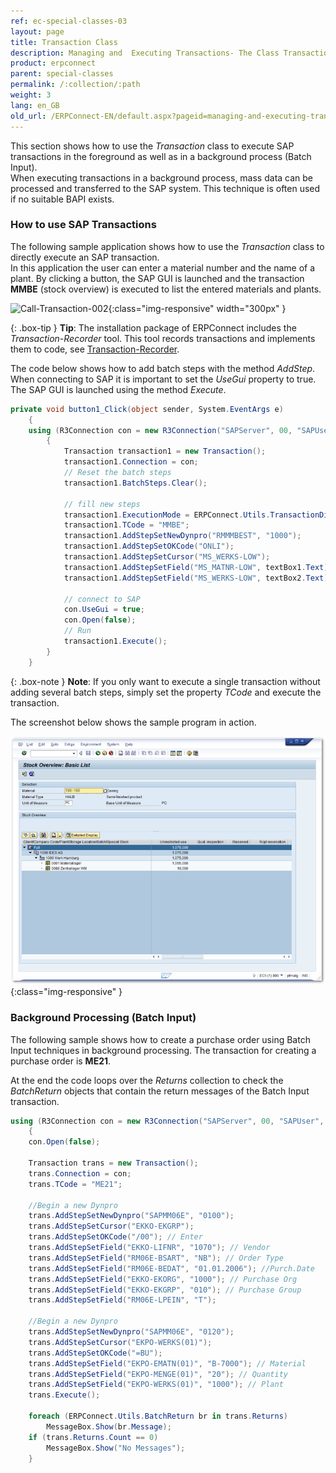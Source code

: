 ```yaml
---
ref: ec-special-classes-03
layout: page
title: Transaction Class 
description: Managing and  Executing Transactions- The Class Transaction
product: erpconnect
parent: special-classes
permalink: /:collection/:path
weight: 3
lang: en_GB
old_url: /ERPConnect-EN/default.aspx?pageid=managing-and-executing-transactions-the-class-transaction
---
```


This section shows how to use the *Transaction* class to execute SAP transactions in the foreground as well as in a background process (Batch Input).<br>
When executing transactions in a background process, mass data can be processed and transferred to the SAP system. 
This technique is often used if no suitable BAPI exists.

### How to use SAP Transactions 

The following sample application shows how to use the *Transaction* class to directly execute an SAP transaction.<br>
In this application the user can enter a material number and the name of a plant. 
By clicking a button, the SAP GUI is launched and the transaction **MMBE** (stock overview) is executed to list the entered materials and plants. 

![Call-Transaction-002](/img/content/Call-Transaction-002.png){:class="img-responsive" width="300px" }

{: .box-tip }
**Tip**: The installation package of ERPConnect includes the *Transaction-Recorder* tool. 
This tool records transactions and implements them to code, see [Transaction-Recorder](../tools/transaction-recorder). 

The code below shows how to add batch steps with the method *AddStep*. 
When connecting to SAP it is important to set the *UseGui* property to true. 
The SAP GUI is launched using the method *Execute*.

```csharp
private void button1_Click(object sender, System.EventArgs e)
    {
    using (R3Connection con = new R3Connection("SAPServer", 00, "SAPUser", "Password", "EN", "800"))
        {
            Transaction transaction1 = new Transaction();
            transaction1.Connection = con;
            // Reset the batch steps
            transaction1.BatchSteps.Clear();
  
            // fill new steps
            transaction1.ExecutionMode = ERPConnect.Utils.TransactionDialogMode.ShowOnlyErrors;
            transaction1.TCode = "MMBE";
            transaction1.AddStepSetNewDynpro("RMMMBEST", "1000");
            transaction1.AddStepSetOKCode("ONLI");
            transaction1.AddStepSetCursor("MS_WERKS-LOW");
            transaction1.AddStepSetField("MS_MATNR-LOW", textBox1.Text);
            transaction1.AddStepSetField("MS_WERKS-LOW", textBox2.Text);
  
            // connect to SAP
            con.UseGui = true;
            con.Open(false);
            // Run
            transaction1.Execute();
        }
    }
```
<!---
<details>
<summary>Click to open VB example.</summary>
{% highlight visualbasic %}
Private Sub button1_Click(ByVal sender As System.Object, ByVal e As System.EventArgs) Handles button1.Click
    Dim r3Connection1 As R3Connection = New R3Connection("SAPServer", 0, "SAPUser", "Password", "EN", "800")
    Dim transaction1 As Transaction = New Transaction()
    transaction1.Connection = r3Connection1
    ' Reset the batch steps
    transaction1.BatchSteps.Clear()
    ' fill new steps
    transaction1.ExecutionMode = _
       ERPConnect.Utils.TransactionDialogMode.ShowOnlyErrors
    transaction1.TCode = "MMBE"
    transaction1.AddStepSetNewDynpro("RMMMBEST", "1000")
    transaction1.AddStepSetOKCode("ONLI")
    transaction1.AddStepSetCursor("MS_WERKS-LOW")
    transaction1.AddStepSetField("MS_MATNR-LOW", "100-100")
    transaction1.AddStepSetField("MS_WERKS-LOW", "100-200")
    ' connect to SAP
  
  
    r3Connection1.UseGui = True
    r3Connection1.Open(False)
    ' Run
    transaction1.Execute()
  
End Sub
{% endhighlight %}
</details>
-->

{: .box-note }
**Note**: If you only want to execute a single transaction without adding several batch steps, simply set the property *TCode* and execute the transaction. 

The screenshot below shows the sample program in action.

![Call-Transaction-003](/img/content/Call-Transaction-003.png){:class="img-responsive"  }


### Background Processing (Batch Input)

The following sample shows how to create a purchase order using Batch Input techniques in background processing.
The transaction for creating a purchase order is **ME21**.

At the end the code loops over the *Returns* collection to check the *BatchReturn* objects that contain the return messages of the Batch Input transaction. 

```csharp
using (R3Connection con = new R3Connection("SAPServer", 00, "SAPUser", "Password", "EN", "800"))
    {
	con.Open(false);
   
	Transaction trans = new Transaction();
	trans.Connection = con;
	trans.TCode = "ME21";
   
	//Begin a new Dynpro
	trans.AddStepSetNewDynpro("SAPMM06E", "0100");
	trans.AddStepSetCursor("EKKO-EKGRP");
	trans.AddStepSetOKCode("/00"); // Enter
	trans.AddStepSetField("EKKO-LIFNR", "1070"); // Vendor
	trans.AddStepSetField("RM06E-BSART", "NB"); // Order Type
	trans.AddStepSetField("RM06E-BEDAT", "01.01.2006"); //Purch.Date
	trans.AddStepSetField("EKKO-EKORG", "1000"); // Purchase Org
	trans.AddStepSetField("EKKO-EKGRP", "010"); // Purchase Group
	trans.AddStepSetField("RM06E-LPEIN", "T");
   
	//Begin a new Dynpro
	trans.AddStepSetNewDynpro("SAPMM06E", "0120");
	trans.AddStepSetCursor("EKPO-WERKS(01)");
	trans.AddStepSetOKCode("=BU");
	trans.AddStepSetField("EKPO-EMATN(01)", "B-7000"); // Material
	trans.AddStepSetField("EKPO-MENGE(01)", "20"); // Quantity
	trans.AddStepSetField("EKPO-WERKS(01)", "1000"); // Plant
	trans.Execute();
   
	foreach (ERPConnect.Utils.BatchReturn br in trans.Returns)
		MessageBox.Show(br.Message);
	if (trans.Returns.Count == 0)
		MessageBox.Show("No Messages");
    }
```
<!---
<details>
<summary>Click to open VB example.</summary>
{% highlight visualbasic %}
Using con As New ERPConnect.R3Connection
  
     con.UserName = "erpconnect"
     con.Password = "pass"
     con.Language = "DE"
     con.Client = "800"
     con.Host = "sapserver"
     con.SystemNumber = 11
  
     con.Open(False)
     Dim trans As New Transaction
 
     trans.Connection = con
     trans.TCode = "ME21"
  
     'Begin a new Dynpro
     trans.AddStepSetNewDynpro("SAPMM06E", "0100")
     trans.AddStepSetCursor("EKKO-EKGRP")
     trans.AddStepSetOKCode("/00")
     trans.AddStepSetField("EKKO-LIFNR", "1070")
     trans.AddStepSetField("RM06E-BSART", "NB")
     trans.AddStepSetField("RM06E-BEDAT", "01.01.2006")
     trans.AddStepSetField("EKKO-EKORG", "1000")
     trans.AddStepSetField("EKKO-EKGRP", "010")
     trans.AddStepSetField("RM06E-LPEIN", "T")
  
     'Begin a new Dynpro
     trans.AddStepSetNewDynpro("SAPMM06E", "0120")
     trans.AddStepSetCursor("EKPO-WERKS(01)")
     trans.AddStepSetOKCode("=BU")
     trans.AddStepSetField("EKPO-EMATN(01)", "B-7000")
     trans.AddStepSetField("EKPO-MENGE(01)", "20")
     trans.AddStepSetField("EKPO-WERKS(01)", "1000")
  
     trans.Execute()
  
     Dim br As BatchReturn
     For Each br In trans.Returns
         MessageBox.Show(br.Message)
     Next
     If trans.Returns.Count = 0 Then
         MessageBox.Show("No Messages")
     End If
 End Using
{% endhighlight %}
</details>

-->